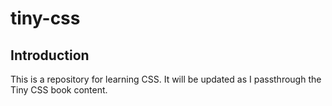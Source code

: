 # tiny-css

## Introduction
This is a repository for learning CSS. It will be updated as I passthrough the Tiny CSS book content.
